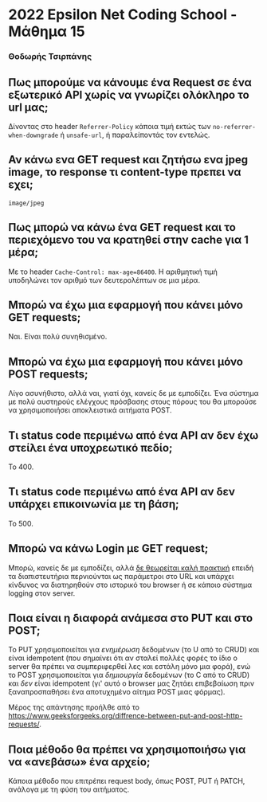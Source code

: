 #  2022 Epsilon Net Coding School - Μάθημα 15

### Θοδωρής Τσιρπάνης

## Πως μπορούμε να κάνουμε ένα Request σε ένα εξωτερικό API χωρίς να γνωρίζει ολόκληρο το url μας;

Δίνοντας στο header `Referrer-Policy` κάποια τιμή εκτώς των `no-referrer-when-downgrade` ή `unsafe-url`, ή παραλείποντάς τον εντελώς.

## Αν κάνω ενα GET request και ζητήσω ενα jpeg image, το response τι content-type πρεπει να εχει;

`image/jpeg`

## Πως μπορώ να κάνω ένα GET request και το περιεχόμενο του να κρατηθεί στην cache για 1 μέρα;

Με το header `Cache-Control: max-age=86400`. Η αριθμητική τιμή υποδηλώνει τον αριθμό των δευτερολέπτων σε μια μέρα.

## Μπορώ να έχω μια εφαρμογή που κάνει μόνο GET requests;

Ναι. Είναι πολύ συνηθισμένο.

## Μπορώ να έχω μια εφαρμογή που κάνει μόνο POST requests;

Λίγο ασυνήθιστο, αλλά ναι, γιατί όχι, κανείς δε με εμποδίζει. Ένα σύστημα με πολύ αυστηρούς ελέγχους πρόσβασης στους πόρους του θα μπορούσε να χρησιμοποιήσει αποκλειστικά αιτήματα POST.

## Τι status code περιμένω από ένα API αν δεν έχω στείλει ένα υποχρεωτικό πεδίο;

Το 400.

## Τι status code περιμένω από ένα API αν δεν υπάρχει επικοινωνία με τη βάση;

Το 500.

## Μπορώ να κάνω Login με GET request;

Μπορώ, κανείς δε με εμποδίζει, αλλά [δε θεωρείται καλή πρακτική](https://security.stackexchange.com/questions/147188) επειδή τα διαπιστευτήρια περνιούνται ως παράμετροι στο URL και υπάρχει κίνδυνος να διατηρηθούν στο ιστορικό του browser ή σε κάποιο σύστημα logging στον server.

## Ποια είναι η διαφορά ανάμεσα στο PUT και στο POST;

Το PUT χρησιμοποιείται για _ενημέρωση_ δεδομένων (το U από το CRUD) και είναι idempotent (που σημαίνει ότι αν σταλεί πολλές φορές το ίδιο ο server θα πρέπει να συμπεριφερθεί λες και εστάλη μόνο μια φορά), ενώ το POST χρησιμοποιείται για _δημιουργία_ δεδομένων (το C από το CRUD) και _δεν_ είναι idempotent (γι' αυτό ο browser μας ζητάει επιβεβαίωση πριν ξαναπροσπαθήσει ένα αποτυχημένο αίτημα POST μιας φόρμας).

Μέρος της απάντησης προήλθε από το https://www.geeksforgeeks.org/diffrence-between-put-and-post-http-requests/.

## Ποια μέθοδο θα πρέπει να χρησιμοποιήσω για να «ανεβάσω» ένα αρχείο;

Κάποια μέθοδο που επιτρέπει request body, όπως POST, PUT ή PATCH, ανάλογα με τη φύση του αιτήματος.

